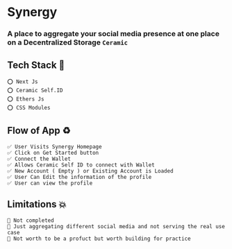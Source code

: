 # Synergy 
### A place to aggregate your social media presence at one place on a Decentralized Storage ` Ceramic `

## Tech Stack 🔰

    ⭕ Next Js
    ⭕ Ceramic Self.ID
    ⭕ Ethers Js
    ⭕ CSS Modules
    
## Flow of App ♻

    ✅ User Visits Synergy Homepage 
    ✅ Click on Get Started button
    ✅ Connect the Wallet
    ✅ Allows Ceramic Self ID to connect with Wallet
    ✅ New Account ( Empty ) or Existing Account is Loaded
    ✅ User Can Edit the information of the profile
    ✅ User can view the profile
  
  

## Limitations 💥

    🔱 Not completed
    🔱 Just aggregating different social media and not serving the real use case
    🔱 Not worth to be a profuct but worth building for practice
  
  
  
